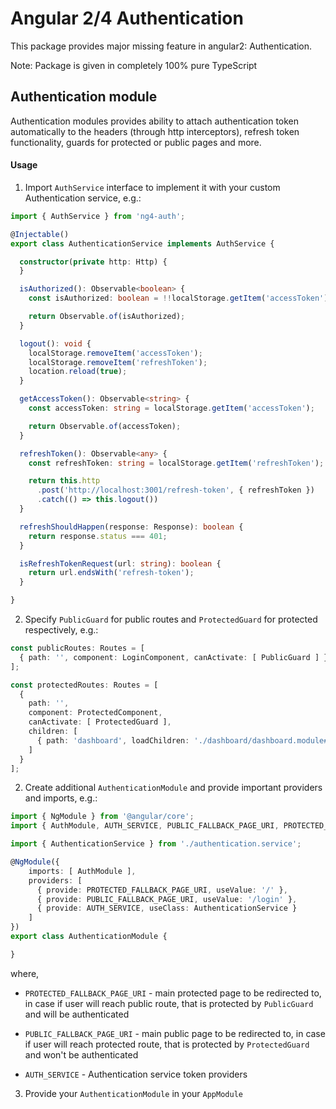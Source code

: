 # Angular 2/4 Authentication

This package provides major missing feature in angular2: Authentication.

Note: Package is given in completely 100% pure TypeScript

## Authentication module

Authentication modules provides ability to attach authentication token automatically to the headers
(through http interceptors), refresh token functionality, guards for protected or public pages and more.

#### Usage

1. Import ```AuthService``` interface to implement it with your custom Authentication service, e.g.:

```typescript
import { AuthService } from 'ng4-auth';

@Injectable()
export class AuthenticationService implements AuthService {

  constructor(private http: Http) {
  }

  isAuthorized(): Observable<boolean> {
    const isAuthorized: boolean = !!localStorage.getItem('accessToken');

    return Observable.of(isAuthorized);
  }

  logout(): void {
    localStorage.removeItem('accessToken');
    localStorage.removeItem('refreshToken');
    location.reload(true);
  }

  getAccessToken(): Observable<string> {
    const accessToken: string = localStorage.getItem('accessToken');

    return Observable.of(accessToken);
  }

  refreshToken(): Observable<any> {
    const refreshToken: string = localStorage.getItem('refreshToken');

    return this.http
      .post('http://localhost:3001/refresh-token', { refreshToken })
      .catch(() => this.logout())
  }

  refreshShouldHappen(response: Response): boolean {
    return response.status === 401;
  }

  isRefreshTokenRequest(url: string): boolean {
    return url.endsWith('refresh-token');
  }

}
```

2. Specify ```PublicGuard``` for public routes and ```ProtectedGuard``` for protected respectively, e.g.:

```typescript
const publicRoutes: Routes = [
  { path: '', component: LoginComponent, canActivate: [ PublicGuard ] }
];
```
```typescript
const protectedRoutes: Routes = [
  {
    path: '',
    component: ProtectedComponent,
    canActivate: [ ProtectedGuard ],
    children: [
      { path: 'dashboard', loadChildren: './dashboard/dashboard.module#DashboardModule' }
    ]
  }
];
```

2. Create additional ```AuthenticationModule``` and provide important providers and imports, e.g.:

```typescript
import { NgModule } from '@angular/core';
import { AuthModule, AUTH_SERVICE, PUBLIC_FALLBACK_PAGE_URI, PROTECTED_FALLBACK_PAGE_URI } from 'ng2-http-auth/auth';

import { AuthenticationService } from './authentication.service';

@NgModule({
    imports: [ AuthModule ],
    providers: [
      { provide: PROTECTED_FALLBACK_PAGE_URI, useValue: '/' },
      { provide: PUBLIC_FALLBACK_PAGE_URI, useValue: '/login' },
      { provide: AUTH_SERVICE, useClass: AuthenticationService }
    ]
})
export class AuthenticationModule {

}

```

where, 
* ```PROTECTED_FALLBACK_PAGE_URI``` - main protected page to be redirected to, in case if user will reach public route, that is protected
by ```PublicGuard``` and will be authenticated

* ```PUBLIC_FALLBACK_PAGE_URI``` - main public page to be redirected to, in case if user will reach protected route, that is protected
by ```ProtectedGuard``` and won't be authenticated

* ```AUTH_SERVICE``` - Authentication service token providers

3. Provide your ```AuthenticationModule``` in your ```AppModule```
